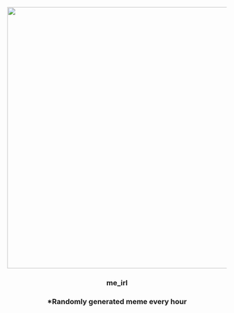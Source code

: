 <p align="center">
        <img src="https://i.imgur.com/lhzFLzE.jpg" width="600" height="600">
        </p>
        <h3 align="center">me_irl</h3>
        <h3 align="center">*Randomly generated meme every hour</h3>
    